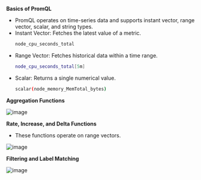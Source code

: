 **Basics of PromQL**
- PromQL operates on time-series data and supports instant vector, range vector, scalar, and string types.
- Instant Vector: Fetches the latest value of a metric.
  ```bash
  node_cpu_seconds_total
  ```
- Range Vector: Fetches historical data within a time range.
  ```bash
  node_cpu_seconds_total[5m]
  ```
- Scalar: Returns a single numerical value.
  ```bash
  scalar(node_memory_MemTotal_bytes)
  ```

**Aggregation Functions**

![image](https://github.com/user-attachments/assets/c30922fc-2155-4bc6-984a-3ec8106d1b5a)

**Rate, Increase, and Delta Functions**
- These functions operate on range vectors.

![image](https://github.com/user-attachments/assets/e5a47d27-cf48-4da5-9bb3-925065d094fd)

**Filtering and Label Matching**

![image](https://github.com/user-attachments/assets/6239cb5e-45a0-40f5-b541-6a855212ca70)


